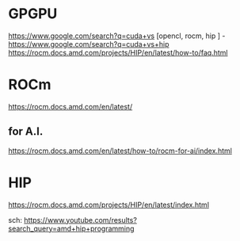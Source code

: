 # GPGPU
https://www.google.com/search?q=cuda+vs [opencl, rocm, hip ] - https://www.google.com/search?q=cuda+vs+hip https://rocm.docs.amd.com/projects/HIP/en/latest/how-to/faq.html

# ROCm
https://rocm.docs.amd.com/en/latest/

## for A.I.
https://rocm.docs.amd.com/en/latest/how-to/rocm-for-ai/index.html

# HIP
https://rocm.docs.amd.com/projects/HIP/en/latest/index.html

sch: https://www.youtube.com/results?search_query=amd+hip+programming
